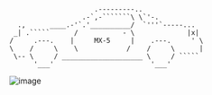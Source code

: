 ````
                     .---------..
                  .-`,-```````\ \`'-.
  .,      ____.-'`.'__________/  `'''`-----...
 _| .`````      /           - \             |x|
/     .---.    |     MX-5     |    .---.     ' \
\    /     \    \            /    /     \      |
 \-- \     / ____________________ \     / `````
      '___'                        '___'
````

![image](https://github.com/enzobarrett/miata-limo/assets/32809700/3eb85802-830d-4f84-be1c-aa72ffde3e25)
